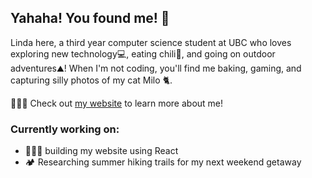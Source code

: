 ## Yahaha! You found me! 🍃
Linda here, a third year computer science student at UBC who loves exploring new technology💻, eating chili🥫, and going on outdoor adventures⛰️! When I'm not coding, you'll find me baking, gaming, and capturing silly photos of my cat Milo 🐈.

👩🏻‍💻 Check out <a href="https://lhan0903.github.io/website/">my website</a> to learn more about me!


### Currently working on: 
- 🏋🏻‍♀️ building my website using React
- 🏕️ Researching summer hiking trails for my next weekend getaway
